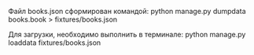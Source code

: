 Файл books.json сформирован командой:
python manage.py dumpdata books.book > fixtures/books.json

Для загрузки, необходимо выполнить в терминале:
python manage.py loaddata fixtures/books.json